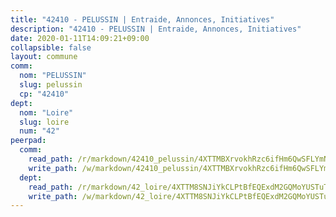 ```yaml
---
title: "42410 - PELUSSIN | Entraide, Annonces, Initiatives"
description: "42410 - PELUSSIN | Entraide, Annonces, Initiatives"
date: 2020-01-11T14:09:21+09:00
collapsible: false
layout: commune
comm:
  nom: "PELUSSIN"
  slug: pelussin
  cp: "42410"
dept:
  nom: "Loire"
  slug: loire
  num: "42"
peerpad:
  comm:
    read_path: /r/markdown/42410_pelussin/4XTTMBXrvokhRzc6ifHm6QwSFLYmNmUYFCyDPNcPkRSFyPyXe
    write_path: /w/markdown/42410_pelussin/4XTTMBXrvokhRzc6ifHm6QwSFLYmNmUYFCyDPNcPkRSFyPyXe-K3TgV7ahPuSPCcUHjHJn5qUeb6piCkfvJwjtNbRFnFX5TTL48xB3LevkWQyqJM7A6KgtJHYM6VX6zFWu7sjk1ooiCQYtAaCa5MvYNqwE3AunJ64G3kWxyK7yhWnkJvzxtcW5axrc
  dept:
    read_path: /r/markdown/42_loire/4XTTM8SNJiYkCLPtBfEQExdM2GQMoYUSTuTytLrQfQVaaYJeW
    write_path: /w/markdown/42_loire/4XTTM8SNJiYkCLPtBfEQExdM2GQMoYUSTuTytLrQfQVaaYJeW-K3TgUi5YJecchkttgL3M6Pu99u8hH2akRrHDb4XXZXATCvGiyzrNbe23fQbzNYiKWDR2re6vQN4Gxv5BQ2dayjGg1AqxtpHRtgi6cm74UeqjVtXM2ZJFa6mvBKTRc4s3X6tJYycN
---
```


